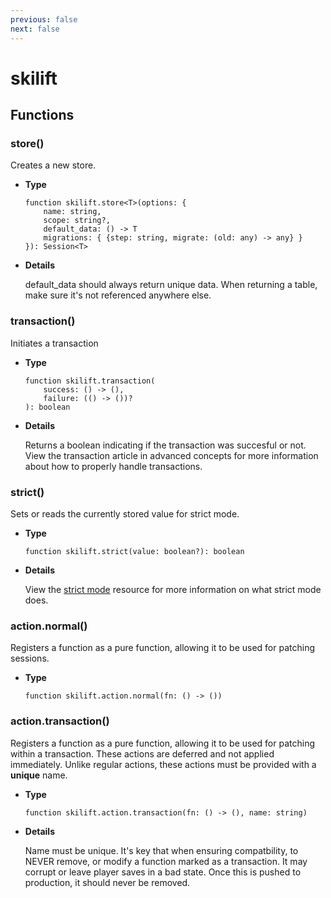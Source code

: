 ```yaml
---
previous: false
next: false
---
```


# skilift

## Functions

### store()

Creates a new store.

- **Type**

    ```luau
    function skilift.store<T>(options: {
        name: string,
        scope: string?,
        default_data: () -> T
        migrations: { {step: string, migrate: (old: any) -> any} }
    }): Session<T>
    ```

- **Details**

    default_data should always return unique data. When returning a table, make sure it's not referenced anywhere else.

### transaction()

Initiates a transaction

- **Type**

    ```luau
    function skilift.transaction(
        success: () -> (),
        failure: (() -> ())?
    ): boolean
    ```

- **Details**

    Returns a boolean indicating if the transaction was succesful or not. View the transaction article in advanced concepts for more information about how to properly handle transactions.

### strict()

Sets or reads the currently stored value for strict mode.

- **Type**

    ```luau
    function skilift.strict(value: boolean?): boolean
    ```

- **Details**

    View the [strict mode](../resources/advanced-concepts/strict-mode.md) resource for more information on what strict mode does.

### action.normal()

Registers a function as a pure function, allowing it to be used for patching sessions.

- **Type**

    ```luau
    function skilift.action.normal(fn: () -> ())
    ```

### action.transaction()

Registers a function as a pure function, allowing it to be used for patching within a transaction. These actions are deferred and not applied immediately. Unlike regular actions, these actions must be provided with a **unique** name.

- **Type**

    ```luau
    function skilift.action.transaction(fn: () -> (), name: string)
    ```

- **Details**

    Name must be unique. It's key that when ensuring compatbility, to NEVER remove, or modify a function marked as a transaction. It may corrupt or leave player saves in a bad state. Once this is pushed to production, it should never be removed.
